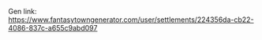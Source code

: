 Gen link: https://www.fantasytowngenerator.com/user/settlements/224356da-cb22-4086-837c-a655c9abd097